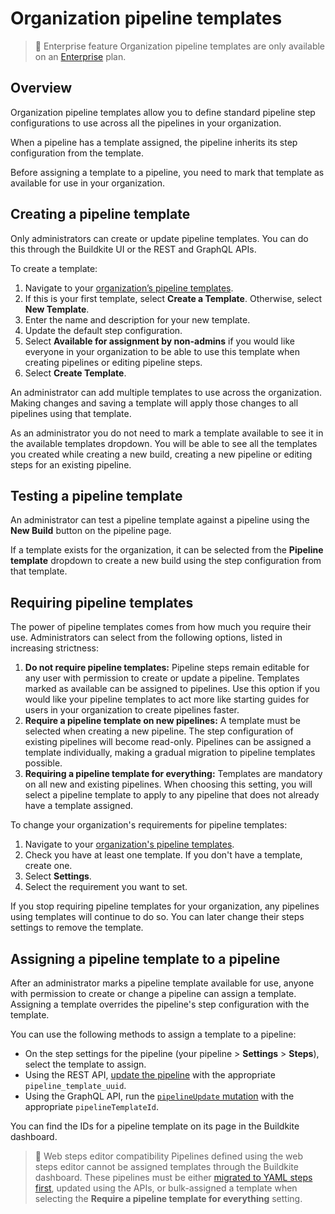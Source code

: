 # Organization pipeline templates

> 📘 Enterprise feature
> Organization pipeline templates are only available on an [Enterprise](https://buildkite.com/pricing) plan.

## Overview

Organization pipeline templates allow you to define standard pipeline step configurations to use across all the pipelines in your organization.

When a pipeline has a template assigned, the pipeline inherits its step configuration from the template.

Before assigning a template to a pipeline, you need to mark that template as available for use in your organization.

## Creating a pipeline template

Only administrators can create or update pipeline templates. You can do this through the Buildkite UI or the REST and GraphQL APIs.

To create a template:

1. Navigate to your [organization’s pipeline templates](https://buildkite.com/organizations/-/pipeline-templates).
1. If this is your first template, select **Create a Template**. Otherwise, select **New Template**.
1. Enter the name and description for your new template.
1. Update the default step configuration.
1. Select **Available for assignment by non-admins** if you would like everyone in your organization to be able to use this template when creating pipelines or editing pipeline steps.
1. Select **Create Template**.

An administrator can add multiple templates to use across the organization. Making changes and saving a template will apply those changes to all pipelines using that template.

As an administrator you do not need to mark a template available to see it in the available templates dropdown. You will be able to see all the templates you created while creating a new build, creating a new pipeline or editing steps for an existing pipeline.

## Testing a pipeline template

An administrator can test a pipeline template against a pipeline using the **New Build** button on the pipeline page.

If a template exists for the organization, it can be selected from the **Pipeline template** dropdown to create a new build using the step configuration from that template.

## Requiring pipeline templates

The power of pipeline templates comes from how much you require their use. Administrators can select from the following options, listed in increasing strictness:

1. **Do not require pipeline templates:** Pipeline steps remain editable for any user with permission to create or update a pipeline. Templates marked as available can be assigned to pipelines. Use this option if you would like your pipeline templates to act more like starting guides for users in your organization to create pipelines faster.
1. **Require a pipeline template on new pipelines:** A template must be selected when creating a new pipeline. The step configuration of existing pipelines will become read-only. Pipelines can be assigned a template individually, making a gradual migration to pipeline templates possible.
1. **Requiring a pipeline template for everything:** Templates are mandatory on all new and existing pipelines. When choosing this setting, you will select a pipeline template to apply to any pipeline that does not already have a template assigned.

To change your organization's requirements for pipeline templates:

1. Navigate to your [organization's pipeline templates](https://buildkite.com/organizations/-/pipeline-templates).
1. Check you have at least one template. If you don't have a template, create one.
1. Select **Settings**.
1. Select the requirement you want to set.

If you stop requiring pipeline templates for your organization, any pipelines using templates will continue to do so. You can later change their steps settings to remove the template.

## Assigning a pipeline template to a pipeline

After an administrator marks a pipeline template available for use, anyone with permission to create or change a pipeline can assign a template. Assigning a template overrides the pipeline's step configuration with the template.

You can use the following methods to assign a template to a pipeline:

- On the step settings for the pipeline (your pipeline > **Settings** > **Steps**), select the template to assign.
- Using the REST API, [update the pipeline](https://buildkite.com/docs/apis/rest-api/pipelines#update-a-pipeline) with the appropriate `pipeline_template_uuid`.
- Using the GraphQL API, run the [`pipelineUpdate` mutation](https://buildkite.com/docs/apis/graphql/schemas/mutation/pipelineupdate) with the appropriate `pipelineTemplateId`.

You can find the IDs for a pipeline template on its page in the Buildkite dashboard.

> 📘 Web steps editor compatibility
> Pipelines defined using the web steps editor cannot be assigned templates through the Buildkite dashboard. These pipelines must be either [migrated to YAML steps first](https://buildkite.com/docs/tutorials/pipeline-upgrade), updated using the APIs, or bulk-assigned a template when selecting the **Require a pipeline template for everything** setting.
